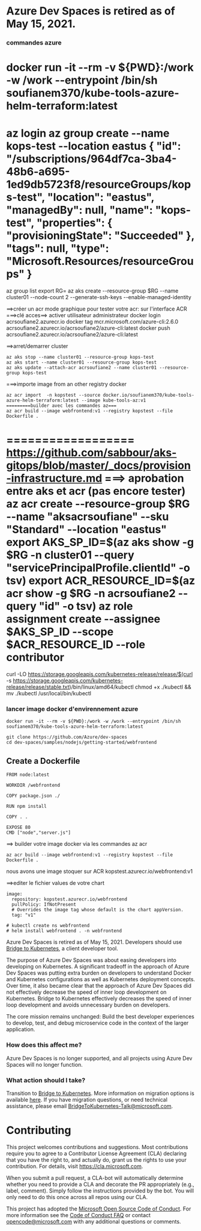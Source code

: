 # Azure Dev Spaces is retired as of May 15, 2021.

### commandes azure
docker run -it --rm -v ${PWD}:/work -w /work --entrypoint /bin/sh soufianem370/kube-tools-azure-helm-terraform:latest
====
az login
az group create --name kops-test --location eastus
{
  "id": "/subscriptions/964df7ca-3ba4-48b6-a695-1ed9db5723f8/resourceGroups/kops-test",
  "location": "eastus",
  "managedBy": null,
  "name": "kops-test",
  "properties": {
    "provisioningState": "Succeeded"
  },
  "tags": null,
  "type": "Microsoft.Resources/resourceGroups"
}
==========
az group list
export RG=
az aks create --resource-group $RG --name cluster01 --node-count 2  --generate-ssh-keys --enable-managed-identity

==>créer un acr mode graphique
pour tester votre acr:
sur l'interface ACR ===>clé acces==> activer utilisateur administrateur
docker login acrsoufiane2.azurecr.io
docker tag mcr.microsoft.com/azure-cli:2.6.0 acrsoufiane2.azurecr.io/acrsoufiane2/azure-cli:latest
docker push acrsoufiane2.azurecr.io/acrsoufiane2/azure-cli:latest

==>arret/demarrer cluster
```
az aks stop --name cluster01 --resource-group kops-test
az aks start --name cluster01 --resource-group kops-test
az aks update --attach-acr acrsoufiane2 --name cluster01 --resource-group kops-test
```
===>importe image from an other registry docker
```
az acr import  -n kopstest --source docker.io/soufianem370/kube-tools-azure-helm-terraform:latest --image kube-tools-az:v1
=========builder avec les commandes az===
az acr build --image webfrontend:v1 --registry kopstest --file Dockerfile .
```
==================
https://github.com/sabbour/aks-gitops/blob/master/_docs/provision-infrastructure.md ===> aprobation entre aks et acr (pas encore tester)
az acr create --resource-group $RG --name "aksacrsoufiane" --sku "Standard" --location "eastus"
export AKS_SP_ID=$(az aks show -g $RG -n cluster01 --query "servicePrincipalProfile.clientId" -o tsv)
export ACR_RESOURCE_ID=$(az acr show -g $RG -n acrsoufiane2 --query "id" -o tsv)
az role assignment create --assignee $AKS_SP_ID --scope $ACR_RESOURCE_ID --role contributor
====================
curl -LO https://storage.googleapis.com/kubernetes-release/release/$(curl -s https://storage.googleapis.com/kubernetes-release/release/stable.txt)/bin/linux/amd64/kubectl
chmod +x ./kubectl && mv ./kubectl /usr/local/bin/kubectl


### lancer image docker d'envirennement azure

```
docker run -it --rm -v ${PWD}:/work -w /work --entrypoint /bin/sh soufianem370/kube-tools-azure-helm-terraform:latest
```
```
git clone https://github.com/Azure/dev-spaces
cd dev-spaces/samples/nodejs/getting-started/webfrontend
```
Create a Dockerfile
-----------------------
```
FROM node:latest

WORKDIR /webfrontend

COPY package.json ./

RUN npm install

COPY . .

EXPOSE 80
CMD ["node","server.js"]
```

==> builder votre image docker via les commandes az acr 

```
az acr build --image webfrontend:v1 --registry kopstest --file Dockerfile .
```
nous avons une image stoquer sur ACR kopstest.azurecr.io/webfrontend:v1

==>editer le fichier values de votre chart

```
image:
  repository: kopstest.azurecr.io/webfrontend
  pullPolicy: IfNotPresent
  # Overrides the image tag whose default is the chart appVersion.
  tag: "v1"
```
```
# kubectl create ns webfrontend
# helm install webfrontend . -n webfrontend
```
Azure Dev Spaces is retired as of May 15, 2021. Developers should use [Bridge to Kubernetes](https://aka.ms/bridge-to-k8s-ga), a client developer tool.

The purpose of Azure Dev Spaces was about easing developers into developing on Kubernetes. A significant tradeoff in the approach of Azure Dev Spaces was putting extra burden on developers to understand Docker and Kubernetes configurations as well as Kubernetes deployment concepts. Over time, it also became clear that the approach of Azure Dev Spaces did not effectively decrease the speed of inner loop development on Kubernetes. Bridge to Kubernetes effectively decreases the speed of inner loop development and avoids unnecessary burden on developers.

The core mission remains unchanged: Build the best developer experiences to develop, test, and debug microservice code in the context of the larger application.

### How does this affect me?
Azure Dev Spaces is no longer supported, and all projects using Azure Dev Spaces will no longer function.

### What action should I take?
Transition to [Bridge to Kubernetes](https://aka.ms/bridge-to-k8s-ga). More information on migration options is available [here](https://aka.ms/migrate-to-bridge).
If you have migration questions, or need technical assistance, please email [BridgeToKubernetes-Talk@microsoft.com](BridgeToKubernetes-Talk@microsoft.com).

# Contributing
This project welcomes contributions and suggestions.  Most contributions require you to agree to a
Contributor License Agreement (CLA) declaring that you have the right to, and actually do, grant us
the rights to use your contribution. For details, visit https://cla.microsoft.com.

When you submit a pull request, a CLA-bot will automatically determine whether you need to provide
a CLA and decorate the PR appropriately (e.g., label, comment). Simply follow the instructions
provided by the bot. You will only need to do this once across all repos using our CLA.

This project has adopted the [Microsoft Open Source Code of Conduct](https://opensource.microsoft.com/codeofconduct/).
For more information see the [Code of Conduct FAQ](https://opensource.microsoft.com/codeofconduct/faq/) or
contact [opencode@microsoft.com](mailto:opencode@microsoft.com) with any additional questions or comments.
